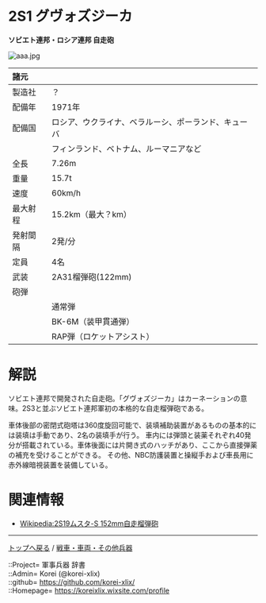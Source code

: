 # 2S1 グヴォズジーカ
**ソビエト連邦・ロシア連邦 自走砲**

![aaa.jpg](https://bn02pap001files.storage.live.com/y4m7936Dx0ZMvpYpfSyb5IHkEH-YpXBiE9VOhKXNNK3Gm2GKBM7qzzastp3bwmuLPVujXS79j9FxGJzAQPNm4vUVa_IIa3F1T9hlEiYJXzyW-8nxf4cuOp8IOhwG66xzhtiUwxEyWHeRXCOur77TUng3pDZ9EnTc9mrXoWHVtqKMVInbw7Db94Ad2JZ0_b3_orV?width=640&height=426&cropmode=none)  
  


|諸元  |  |
|:--|:--|
|製造社  |？  |
|配備年  |1971年  |
|配備国  |ロシア、ウクライナ、ベラルーシ、ポーランド、キューバ  |
|        |フィンランド、ベトナム、ルーマニアなど  |
|全長    |7.26m  |
|重量    |15.7t  |
|速度    |60km/h  |
|最大射程  |15.2km（最大？km）  |
|発射間隔  |2発/分  |
|定員    |4名  |
|武装    |2A31榴弾砲(122mm)  |
|砲弾    |  |
|        |通常弾  |
|        |BK-6M（装甲貫通弾）  |
|        |RAP弾（ロケットアシスト）  |


# 解説
ソビエト連邦で開発された自走砲。「グヴォズジーカ」はカーネーションの意味。2S3と並ぶソビエト連邦軍初の本格的な自走榴弾砲である。  
  
車体後部の密閉式砲塔は360度旋回可能で、装填補助装置があるものの基本的には装填は手動であり、2名の装填手が行う。
車内には弾頭と装薬それぞれ40発分が搭載されている。車体後面には片開き式のハッチがあり、ここから直接弾薬の補充を受けることができる。
その他、NBC防護装置と操縦手および車長用に赤外線暗視装置を装備している。  



# 関連情報
* [Wikipedia:2S19ムスタ-S 152mm自走榴弾砲](https://ja.wikipedia.org/wiki/2S19%E3%83%A0%E3%82%B9%E3%82%BF-S_152mm%E8%87%AA%E8%B5%B0%E6%A6%B4%E5%BC%BE%E7%A0%B2)


***
[トップへ戻る](/readme.md) / [戦車・車両・その他兵器](/ground/readme.md)  
  
::Project= 軍事兵器 辞書  
::Admin= Korei (@korei-xlix)  
::github= https://github.com/korei-xlix/  
::Homepage= https://koreixlix.wixsite.com/profile  
